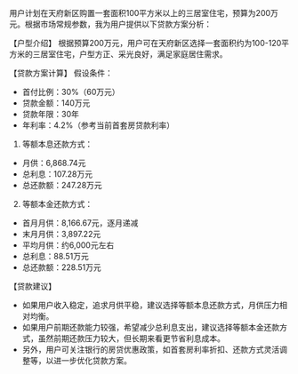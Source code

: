 用户计划在天府新区购置一套面积100平方米以上的三居室住宅，预算为200万元。根据市场常规参数，我为用户提供以下贷款方案分析：

【户型介绍】
根据预算200万元，用户可在天府新区选择一套面积约为100-120平方米的三居室住宅，户型方正、采光良好，满足家庭居住需求。

【贷款方案计算】
假设条件：
- 首付比例：30%（60万元）
- 贷款金额：140万元
- 贷款年限：30年
- 年利率：4.2%（参考当前首套房贷款利率）

1. 等额本息还款方式：
- 月供：6,868.74元
- 总利息：107.28万元
- 总还款额：247.28万元

2. 等额本金还款方式：
- 首月月供：8,166.67元，逐月递减
- 末月月供：3,897.22元
- 平均月供：约6,000元左右
- 总利息：88.51万元
- 总还款额：228.51万元

【贷款建议】
- 如果用户收入稳定，追求月供平稳，建议选择等额本息还款方式，月供压力相对均衡。
- 如果用户前期还款能力较强，希望减少总利息支出，建议选择等额本金还款方式，虽然前期还款压力较大，但长期来看更节省利息成本。
- 另外，用户可关注银行的房贷优惠政策，如首套房利率折扣、还款方式灵活调整等，以进一步优化贷款方案。